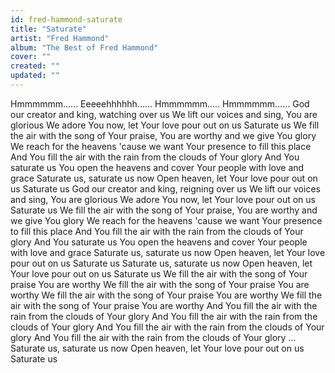 ```yaml
---
id: fred-hammond-saturate
title: "Saturate"
artist: "Fred Hammond"
album: "The Best of Fred Hammond"
cover: ""
created: ""
updated: ""
---
```


Hmmmmmm......
Eeeeehhhhhh......
Hmmmmmm.....
Hmmmmmm......
God our creator and king, watching over us
We lift our voices and sing, You are glorious
We adore You now, let Your love pour out on us
Saturate us
We fill the air with the song of Your praise, You are worthy and we give You glory
We reach for the heavens 'cause we want Your presence to fill this place
And You fill the air with the rain from the clouds of Your glory
And You saturate us
You open the heavens and cover Your people with love and grace
Saturate us, saturate us now
Open heaven, let Your love pour out on us
Saturate us
God our creator and king, reigning over us
We lift our voices and sing, You are glorious
We adore You now, let Your love pour out on us
Saturate us
We fill the air with the song of Your praise, You are worthy and we give You glory
We reach for the heavens 'cause we want Your presence to fill this place
And You fill the air with the rain from the clouds of Your glory
And You saturate us
You open the heavens and cover Your people with love and grace
Saturate us, saturate us now
Open heaven, let Your love pour out on us
Saturate us
Saturate us, saturate us now
Open heaven, let Your love pour out on us
Saturate us
We fill the air with the song of Your praise You are worthy
We fill the air with the song of Your praise You are worthy
We fill the air with the song of Your praise You are worthy
We fill the air with the song of Your praise You are worthy
And You fill the air with the rain from the clouds of Your glory
And You fill the air with the rain from the clouds of Your glory
And You fill the air with the rain from the clouds of Your glory
And You fill the air with the rain from the clouds of Your glory
...
Saturate us, saturate us now
Open heaven, let Your love pour out on us
Saturate us
